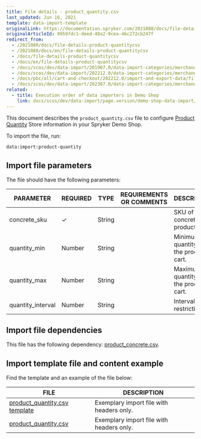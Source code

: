 ```yaml
---
title: File details - product_quantity.csv
last_updated: Jun 16, 2021
template: data-import-template
originalLink: https://documentation.spryker.com/2021080/docs/file-details-product-quantitycsv
originalArticleId: 9959fdc1-deed-48a2-9cea-46c272cb247f
redirect_from:
  - /2021080/docs/file-details-product-quantitycsv
  - /2021080/docs/en/file-details-product-quantitycsv
  - /docs/file-details-product-quantitycsv
  - /docs/en/file-details-product-quantitycsv
  - /docs/scos/dev/data-import/201907.0/data-import-categories/merchandising-setup/product-merchandising/file-details-product-quantity.csv.html
  - /docs/scos/dev/data-import/202212.0/data-import-categories/merchandising-setup/product-merchandising/file-details-product-quantity.csv.html
  - /docs/pbc/all/cart-and-checkout/202212.0/import-and-export-data/file-details-product-quantity.csv.html
  - /docs/scos/dev/data-import/202307.0/data-import-categories/merchandising-setup/product-merchandising/file-details-product-quantity.csv.html
related:
  - title: Execution order of data importers in Demo Shop
    link: docs/scos/dev/data-import/page.version/demo-shop-data-import/execution-order-of-data-importers-in-demo-shop.html
---
```


This document describes the `product_quantity.csv` file to configure [Product Quantity](/docs/pbc/all/cart-and-checkout/{{site.version}}/base-shop/non-splittable-products-feature-overview.html) Store information in your Spryker Demo Shop.

To import the file, run:

```bash
data:import:product-quantity
```

## Import file parameters

The file should have the following parameters:

| PARAMETER | REQUIRED | TYPE | REQUIREMENTS OR COMMENTS | DESCRIPTION |
| --- | --- | --- | --- | --- |
| concrete_sku | &check; | String |  | SKU of the concrete product. |
| quantity_min | Number | String |  |Minimum quantity of the product in cart.  |
| quantity_max | Number | String |  | Maximum quantity of the product in cart. |
| quantity_interval | Number | String |  | Interval restrictions. |

## Import file dependencies

This file has the following dependency: [product_concrete.csv](/docs/pbc/all/product-information-management/{{site.version}}/base-shop/import-and-export-data/products-data-import/file-details-product-concrete.csv.html).

## Import template file and content example

Find the template and an example of the file below:

| FILE | DESCRIPTION |
| --- | --- |
| [product_quantity.csv template](https://spryker.s3.eu-central-1.amazonaws.com/docs/Developer+Guide/Back-End/Data+Manipulation/Data+Ingestion/Data+Import/Data+Import+Categories/Merchandising+Setup/Product+Merchandising/Template+product_quantity.csv) | Exemplary import file with headers only. |
| [product_quantity.csv](https://spryker.s3.eu-central-1.amazonaws.com/docs/Developer+Guide/Back-End/Data+Manipulation/Data+Ingestion/Data+Import/Data+Import+Categories/Merchandising+Setup/Product+Merchandising/product_quantity.csv) | Exemplary import file with headers only. |
